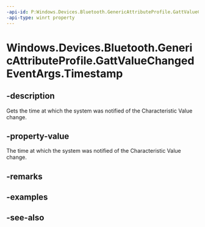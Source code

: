 ```yaml
---
-api-id: P:Windows.Devices.Bluetooth.GenericAttributeProfile.GattValueChangedEventArgs.Timestamp
-api-type: winrt property
---
```


<!-- Property syntax
public Windows.Foundation.DateTime Timestamp { get; }
-->

# Windows.Devices.Bluetooth.GenericAttributeProfile.GattValueChangedEventArgs.Timestamp

## -description
Gets the time at which the system was notified of the Characteristic Value change.

## -property-value
The time at which the system was notified of the Characteristic Value change.

## -remarks

## -examples

## -see-also
